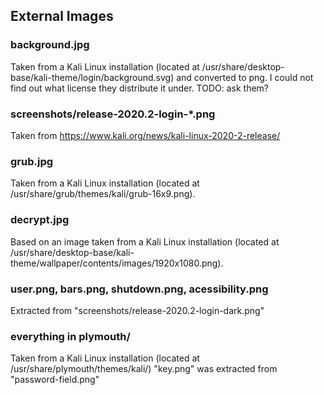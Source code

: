 ## External Images

### background.jpg

Taken from a Kali Linux installation (located at /usr/share/desktop-base/kali-theme/login/background.svg) and converted to png. I could not find out what license they distribute it under. TODO: ask them?


### screenshots/release-2020.2-login-\*.png

Taken from https://www.kali.org/news/kali-linux-2020-2-release/

### grub.jpg

Taken from a Kali Linux installation (located at /usr/share/grub/themes/kali/grub-16x9.png).

### decrypt.jpg

Based on an image taken from a Kali Linux installation (located at /usr/share/desktop-base/kali-theme/wallpaper/contents/images/1920x1080.png).

### user.png, bars.png, shutdown.png, acessibility.png

Extracted from "screenshots/release-2020.2-login-dark.png"

### everything in plymouth/

Taken from a Kali Linux installation (located at /usr/share/plymouth/themes/kali/)
"key.png" was extracted from "password-field.png"
